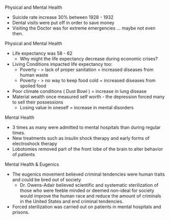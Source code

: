 

Physical and Mental Health

* Suicide rate increase 30% between 1928 - 1932
* Dental visits were put off in order to save money
* Visiting the Doctor was for extreme emergencies ... maybe not even then.

Physical and Mental Health

* Life expectancy was 58 - 62 
    * Why might the life expectancy decrease during economic crises?
* Living Conditions impacted life expectancy too:
    * Poverty - > lack of proper sanitation = increased diseases from human waste
    * Poverty - > no way to keep food cold = increased diseases from spoiled food 
* Poor climate conditions ( Dust Bowl ) = increase in lung disease
* Material wealth once measured self worth - the depression forced many to sell their possessions
    * Losing value in oneself  = increase in mental disorders

Mental Health

* 3 times as many were admitted to mental hospitals than during regular times.
* New treatments such as insulin shock therapy and early forms of electroshock therapy 
* Lobotomies removed part of the front lobe of the brain to alter behavior of patients 

Mental Health & Eugenics

* The eugenics movement believed criminal tendencies were human traits and could be bred out of society
    * Dr. Owens-Adair believed scientific and systematic sterilization of those who were feeble minded or deemed non-ideal for society would improve the human race and reduce the amount of criminals in the United States and end criminal tendencies.
* Forced sterilization was carried out on patients in mental hospitals and prisons.